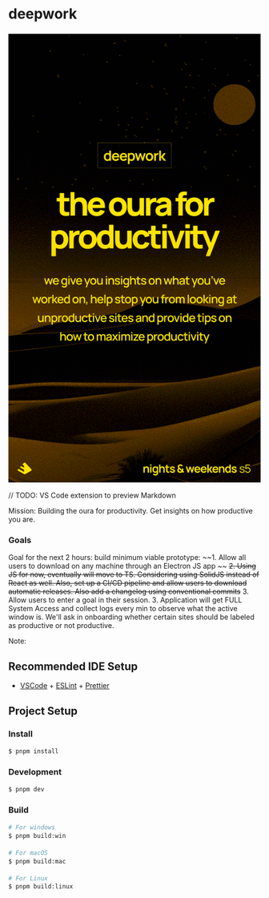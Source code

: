 # deepwork

###
![DeepWork](resources/gaudmire-ig.png)

// TODO: VS Code extension to preview Markdown

Mission: 
Building the oura for productivity. Get insights on how productive you are. 


### Goals

Goal for the next 2 hours: build minimum viable prototype: 
~~1. Allow all users to download on any machine through an Electron JS app ~~
~~2. Using JS for now, eventually will move to TS. Considering using SolidJS instead of React as well. Also, set up a CI/CD pipeline and allow users to download automatic releases. Also add a changelog using conventional commits~~
3. Allow users to enter a goal in their session. 
3. Application will get FULL System Access and collect logs every min to observe what the active window is. We'll ask in onboarding whether certain sites should be labeled as productive or not productive. 


Note: 



## Recommended IDE Setup

- [VSCode](https://code.visualstudio.com/) + [ESLint](https://marketplace.visualstudio.com/items?itemName=dbaeumer.vscode-eslint) + [Prettier](https://marketplace.visualstudio.com/items?itemName=esbenp.prettier-vscode)

## Project Setup

### Install

```bash
$ pnpm install
```

### Development

```bash
$ pnpm dev
```

### Build

```bash
# For windows
$ pnpm build:win

# For macOS
$ pnpm build:mac

# For Linux
$ pnpm build:linux
```
